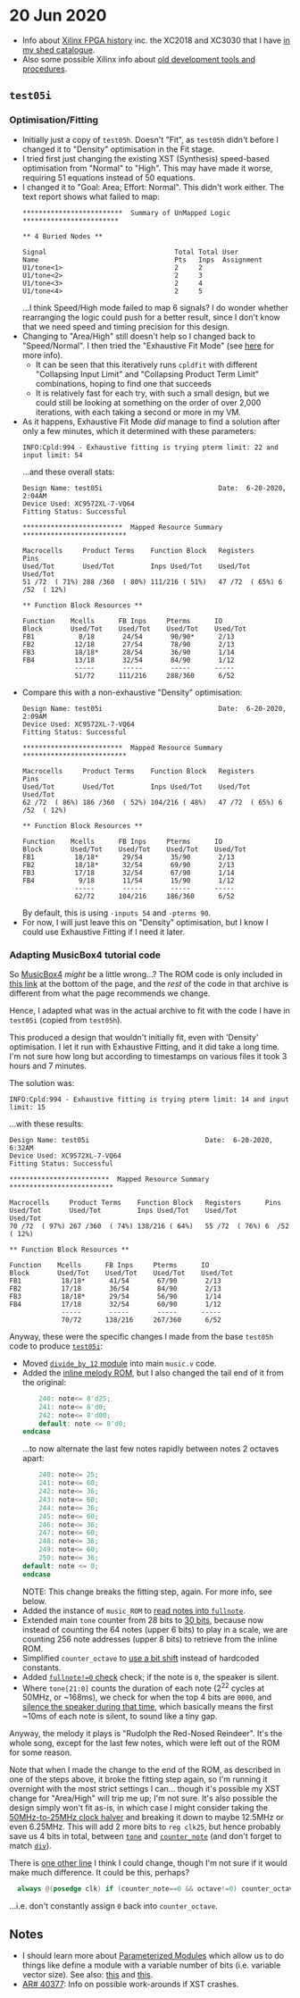 # 20 Jun 2020

*   Info about [Xilinx FPGA history](https://studylib.net/doc/5536163/xilinx-fpgas-evolution-and-revolution) inc. the XC2018 and XC3030 that I have [in my shed catalogue](https://docs.google.com/spreadsheets/d/1HI4eJYbuCxAVp2JpSBoTsyrWX5-2k51zn9CEyu4LmDQ/edit#gid=1&range=419:420).
*   Also some possible Xilinx info about [old development tools and procedures](https://www.xilinx.com/txpatches/pub/documentation/xactstep6/dsuser.pdf).

## `test05i`

### Optimisation/Fitting

*   Initially just a copy of `test05h`. Doesn't "Fit", as `test05h` didn't before I changed it to "Density" optimisation in the Fit stage.
*   I tried first just changing the existing XST (Synthesis) speed-based optimisation from "Normal" to "High". This may have made it worse, requiring 51 equations instead of 50 equations.
*   I changed it to "Goal: Area; Effort: Normal". This didn't work either. The text report shows what failed to map:
    ```
    *************************  Summary of UnMapped Logic  ************************

    ** 4 Buried Nodes **

    Signal                                Total Total User
    Name                                  Pts   Inps  Assignment
    U1/tone<1>                            2     2     
    U1/tone<2>                            2     3     
    U1/tone<3>                            2     4     
    U1/tone<4>                            2     5     
    ```
    ...I think Speed/High mode failed to map 6 signals? I do wonder whether rearranging the logic could push for a better result, since I don't know that we need speed and timing precision for this design.
*   Changing to "Area/High" still doesn't help so I changed back to "Speed/Normal". I then tried the "Exhaustive Fit Mode" (see [here](https://www.xilinx.com/support/documentation/application_notes/xapp444.pdf#page=3) for more info).
    *   It can be seen that this iteratively runs `cpldfit` with different "Collapsing Input Limit" and "Collapsing Product Term Limit" combinations, hoping to find one that succeeds
    *   It is relatively fast for each try, with such a small design, but we could still be looking at something on the order of over 2,000 iterations, with each taking a second or more in my VM.
*   As it happens, Exhaustive Fit Mode *did* manage to find a solution after only a few minutes, which it determined with these parameters:
    ```
    INFO:Cpld:994 - Exhaustive fitting is trying pterm limit: 22 and input limit: 54
    ```
    ...and these overall stats:
    ```
    Design Name: test05i                             Date:  6-20-2020,  2:04AM
    Device Used: XC9572XL-7-VQ64
    Fitting Status: Successful
    
    *************************  Mapped Resource Summary  **************************
    
    Macrocells     Product Terms    Function Block   Registers      Pins           
    Used/Tot       Used/Tot         Inps Used/Tot    Used/Tot       Used/Tot       
    51 /72  ( 71%) 288 /360  ( 80%) 111/216 ( 51%)   47 /72  ( 65%) 6  /52  ( 12%)
    
    ** Function Block Resources **
    
    Function    Mcells      FB Inps     Pterms      IO          
    Block       Used/Tot    Used/Tot    Used/Tot    Used/Tot    
    FB1           8/18       24/54       90/90*      2/13
    FB2          12/18       27/54       78/90       2/13
    FB3          18/18*      28/54       36/90       1/14
    FB4          13/18       32/54       84/90       1/12
                 -----       -----       -----      -----    
                 51/72      111/216     288/360      6/52 
    ```
*   Compare this with a non-exhaustive "Density" optimisation:
    ```
    Design Name: test05i                             Date:  6-20-2020,  2:09AM
    Device Used: XC9572XL-7-VQ64
    Fitting Status: Successful

    *************************  Mapped Resource Summary  **************************

    Macrocells     Product Terms    Function Block   Registers      Pins           
    Used/Tot       Used/Tot         Inps Used/Tot    Used/Tot       Used/Tot       
    62 /72  ( 86%) 186 /360  ( 52%) 104/216 ( 48%)   47 /72  ( 65%) 6  /52  ( 12%)

    ** Function Block Resources **

    Function    Mcells      FB Inps     Pterms      IO          
    Block       Used/Tot    Used/Tot    Used/Tot    Used/Tot    
    FB1          18/18*      29/54       35/90       2/13
    FB2          18/18*      32/54       69/90       2/13
    FB3          17/18       32/54       67/90       1/14
    FB4           9/18       11/54       15/90       1/12
                 -----       -----       -----      -----    
                 62/72      104/216     186/360      6/52 
    ```
    By default, this is using `-inputs 54` and `-pterms 90`.
*   For now, I will just leave this on "Density" optimisation, but I know I could use Exhaustive Fitting if I need it later.

### Adapting MusicBox4 tutorial code

So [MusicBox4](https://www.fpga4fun.com/MusicBox4.html) *might* be a little wrong...? The ROM code is only included in [this link](https://www.fpga4fun.com/files/music.zip) at the bottom of the page, and the *rest* of the code in that archive is different from what the page recommends we change.

Hence, I adapted what was in the actual archive to fit with the code I have in `test05i` (copied from `test05h`).

This produced a design that wouldn't initially fit, even with 'Density' optimisation. I let it run with Exhaustive Fitting, and it did take a long time. I'm not sure how long but according to timestamps on various files it took 3 hours and 7 minutes.

The solution was:

```
INFO:Cpld:994 - Exhaustive fitting is trying pterm limit: 14 and input limit: 15
```

...with these results:

```
Design Name: test05i                             Date:  6-20-2020,  6:32AM
Device Used: XC9572XL-7-VQ64
Fitting Status: Successful

*************************  Mapped Resource Summary  **************************

Macrocells     Product Terms    Function Block   Registers      Pins           
Used/Tot       Used/Tot         Inps Used/Tot    Used/Tot       Used/Tot       
70 /72  ( 97%) 267 /360  ( 74%) 138/216 ( 64%)   55 /72  ( 76%) 6  /52  ( 12%)

** Function Block Resources **

Function    Mcells      FB Inps     Pterms      IO          
Block       Used/Tot    Used/Tot    Used/Tot    Used/Tot    
FB1          18/18*      41/54       67/90       2/13
FB2          17/18       36/54       84/90       2/13
FB3          18/18*      29/54       56/90       1/14
FB4          17/18       32/54       60/90       1/12
             -----       -----       -----      -----    
             70/72      138/216     267/360      6/52 
```

Anyway, these were the specific changes I made from the base `test05h` code to produce [`test05i`](https://github.com/algofoogle/sandpit/tree/master/fpga/XC9572XL/test05/t05i):
*   Moved [`divide_by_12` module](https://github.com/algofoogle/sandpit/blame/eca62991e2ee14f46362aeb42466084257696299/fpga/XC9572XL/test05/t05i/music.v#L99-L135) into main `music.v` code.
*   Added the [inline melody ROM](https://github.com/algofoogle/sandpit/blame/eca62991e2ee14f46362aeb42466084257696299/fpga/XC9572XL/test05/t05i/music.v#L138-L153), but I also changed the tail end of it from the original:
    ```verilog
        240: note<= 8'd25;
        241: note<= 8'd0;
        242: note<= 8'd00;
        default: note <= 8'd0;
    endcase
    ```
    ...to now alternate the last few notes rapidly between notes 2 octaves apart:
    ```verilog
        240: note<= 25;
        241: note<= 60;
        242: note<= 36;
        243: note<= 60;
        244: note<= 36;
        245: note<= 60;
        246: note<= 36;
        247: note<= 60;
        248: note<= 36;
        249: note<= 60;
        250: note<= 36;
    default: note <= 0;
    endcase
    ```
    NOTE: This change breaks the fitting step, again. For more info, see below.
*   Added the instance of `music_ROM` to [read notes into `fullnote`](https://github.com/algofoogle/sandpit/blame/eca62991e2ee14f46362aeb42466084257696299/fpga/XC9572XL/test05/t05i/music.v#L14).
*   Extended main `tone` counter from 28 bits to [30 bits](https://github.com/algofoogle/sandpit/blame/eca62991e2ee14f46362aeb42466084257696299/fpga/XC9572XL/test05/t05i/music.v#L7-L8), because now instead of counting the 64 notes (upper 6 bits) to play in a scale, we are counting 256 note addresses (upper 8 bits) to retrieve from the inline ROM.
*   Simplified `counter_octave` to [use a bit shift](https://github.com/algofoogle/sandpit/blame/eca62991e2ee14f46362aeb42466084257696299/fpga/XC9572XL/test05/t05i/music.v#L83) instead of hardcoded constants.
*   Added [`fullnote!=0` check](https://github.com/algofoogle/sandpit/blame/eca62991e2ee14f46362aeb42466084257696299/fpga/XC9572XL/test05/t05i/music.v#L91) check; if the note is `0`, the speaker is silent.
*   Where `tone[21:0]` counts the duration of each note (2<sup>22</sup> cycles at 50MHz, or ~168ms), we check for when the top 4 bits are `0000`, and [silence the speaker during that time](https://github.com/algofoogle/sandpit/blame/eca62991e2ee14f46362aeb42466084257696299/fpga/XC9572XL/test05/t05i/music.v#L92), which basically means the first ~10ms of each note is silent, to sound like a tiny gap.

Anyway, the melody it plays is "Rudolph the Red-Nosed Reindeer". It's the whole song, except for the last few notes, which were left out of the ROM for some reason.

Note that when I made the change to the end of the ROM, as described in one of the steps above, it broke the fitting step again, so I'm running it overnight with the most strict settings I can... though it's possible my XST change for "Area/High" will trip me up; I'm not sure. It's also possible the design simply won't fit as-is, in which case I might consider taking the [50MHz-to-25MHz clock halver](https://github.com/algofoogle/sandpit/blob/eca62991e2ee14f46362aeb42466084257696299/fpga/XC9572XL/test05/t05i/test05i.v#L12) and breaking it down to maybe 12.5MHz or even 6.25MHz. This will add 2 more bits to `reg clk25`, but hence probably save us 4 bits in total, between [`tone`](https://github.com/algofoogle/sandpit/blob/eca62991e2ee14f46362aeb42466084257696299/fpga/XC9572XL/test05/t05i/music.v#L8) and [`counter_note`](https://github.com/algofoogle/sandpit/blob/eca62991e2ee14f46362aeb42466084257696299/fpga/XC9572XL/test05/t05i/music.v#L77) (and don't forget to match [`div`](https://github.com/algofoogle/sandpit/blob/eca62991e2ee14f46362aeb42466084257696299/fpga/XC9572XL/test05/t05i/music.v#L50-L66)).

There is [one other line](https://github.com/algofoogle/sandpit/blob/eca62991e2ee14f46362aeb42466084257696299/fpga/XC9572XL/test05/t05i/music.v#L83) I think I could change, though I'm not sure if it would make much difference. It could be this, perhaps?

```verilog
  always @(posedge clk) if (counter_note==0 && octave!=0) counter_octave <= counter_octave==0 ? 5'b11111 >> octave : counter_octave-1;
```

...i.e. don't constantly assign `0` back into `counter_octave`.

## Notes

*   I should learn more about [Parameterized Modules](http://www.mrc.uidaho.edu/mrc/people/jff/EO_440/Handouts/SystemVerilog%20and%20Modeling/SV%20Parameterized%20Modules.pdf) which allow us to do things like define a module with a variable number of bits (i.e. variable vector size). See also: [this](http://www.asic-world.com/verilog/para_modules1.html#:~:text=2001) and [this](https://www.chipverify.com/verilog/verilog-parameters).
*   [AR# 40377](https://www.xilinx.com/support/answers/40377.html): Info on possible work-arounds if XST crashes.
